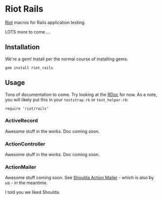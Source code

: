 # Riot Rails

[Riot](http://github.com/thumblemonks/riot) macros for Rails application testing.

LOTS more to come ...

## Installation

We're a gem! Install per the normal course of installing gems.

    gem install riot_rails

## Usage

Tons of documentation to come. Try looking at the [RDoc](http://rdoc.info/projects/thumblemonks/riot_rails) for now. As a note, you will likely put this in your `teststrap.rb` or `test_helper.rb`:

    require 'riot/rails'

### ActiveRecord

Awesome stuff in the works. Doc coming soon.

### ActionController

Awesome stuff in the works. Doc coming soon.

### ActionMailer

Awesome stuff coming soon. See [Shoulda Action Mailer](http://github.com/thumblemonks/shoulda_action_mailer) - which is also by us - in the meantime.

I told you we liked Shoulda.
